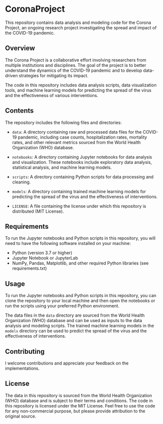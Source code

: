 # CoronaProject

This repository contains data analysis and modeling code for the Corona Project, an ongoing research project investigating the spread and impact of the COVID-19 pandemic.

## Overview

The Corona Project is a collaborative effort involving researchers from multiple institutions and disciplines. The goal of the project is to better understand the dynamics of the COVID-19 pandemic and to develop data-driven strategies for mitigating its impact.

The code in this repository includes data analysis scripts, data visualization tools, and machine learning models for predicting the spread of the virus and the effectiveness of various interventions.

## Contents

The repository includes the following files and directories:

- `data`: A directory containing raw and processed data files for the COVID-19 pandemic, including case counts, hospitalization rates, mortality rates, and other relevant metrics sourced from the World Health Organization (WHO) database.

- `notebooks`: A directory containing Jupyter notebooks for data analysis and visualization. These notebooks include exploratory data analysis, statistical analysis, and machine learning models.

- `scripts`: A directory containing Python scripts for data processing and cleaning.

- `models`: A directory containing trained machine learning models for predicting the spread of the virus and the effectiveness of interventions.

- `LICENSE`: A file containing the license under which this repository is distributed (MIT License).

## Requirements

To run the Jupyter notebooks and Python scripts in this repository, you will need to have the following software installed on your machine:

- Python (version 3.7 or higher)
- Jupyter Notebook or JupyterLab
- NumPy, Pandas, Matplotlib, and other required Python libraries (see requirements.txt)

## Usage

To run the Jupyter notebooks and Python scripts in this repository, you can clone the repository to your local machine and then open the notebooks or run the scripts using your preferred Python environment.

The data files in the `data` directory are sourced from the World Health Organization (WHO) database and can be used as inputs to the data analysis and modeling scripts. The trained machine learning models in the `models` directory can be used to predict the spread of the virus and the effectiveness of interventions.

## Contributing

I welcome contributions and appreciate your feedback on the implementations.

## License

The data in this repository is sourced from the World Health Organization (WHO) database and is subject to their terms and conditions. The code in this repository is licensed under the MIT License. Feel free to use the code for any non-commercial purpose, but please provide attribution to the original source.
